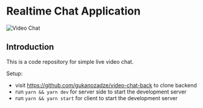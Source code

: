 # Realtime Chat Application

![Video Chat](https://i.ibb.co/7WZRLD1/122.jpg)

## Introduction
This is a code repository for simple live video chat. 

Setup:
- visit https://github.com/gukanozadze/video-chat-back to clone backend
- run ```yarn && yarn dev``` for server side to start the development server
- run ```yarn && yarn start``` for client to start the development server
